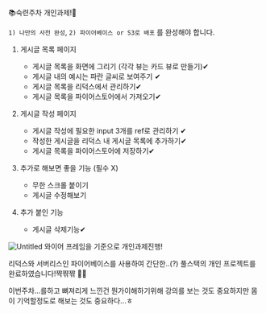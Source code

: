 📚숙련주차 개인과제!🗻

`1) 나만의 사전 완성`,  `2) 파이어베이스 or S3로 배포` 를 완성해야 합니다.

1. 게시글 목록 페이지
    - 게시글 목록을 화면에 그리기 (각각 뷰는 카드 뷰로 만들기)✔
    - 게시글 내의 예시는 파란 글씨로 보여주기 ✔
    - 게시글 목록을 리덕스에서 관리하기✔
    - 게시글 목록을 파이어스토어에서 가져오기✔
    
2. 게시글 작성 페이지
    - 게시글 작성에 필요한 input 3개를 ref로 관리하기 ✔
    - 작성한 게시글을 리덕스 내 게시글 목록에 추가하기✔
    - 게시글 목록을 파이어스토어에 저장하기✔
    
3. 추가로 해보면 좋을 기능 (필수 X)
    - 무한 스크롤 붙이기
    - 게시글 수정해보기

4. 추가 붙인 기능
    - 게시글 삭제기능✔


![Untitled](https://user-images.githubusercontent.com/105156903/171620214-2fdae77e-36ad-4633-a7d8-dcd3bfbe149f.png)
와이어 프레임을 기준으로 개인과제진행!

리덕스와 서버리스인 파이어베이스를 사용하여 간단한..(?) 풀스택의 개인 프로젝트를 완료하였습니다!쨕쨖쨖 🙌🙌


이번주차...를하고 뼈져리게 느낀건 뭔가이해하기위해 강의를 보는 것도 중요하지만 몸이 기억할정도로 해보는 것도 중요하다...ㅎ

